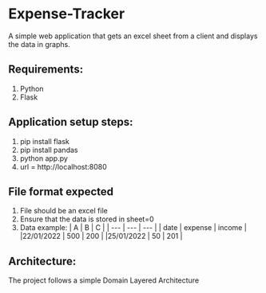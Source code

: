 # Expense-Tracker
A simple web application that gets an excel sheet from a client and displays the data in graphs.

## Requirements:
1. Python
2. Flask

## Application setup steps:
1. pip install flask
2. pip install pandas
3. python app.py
4. url = http://localhost:8080

## File format expected
1. File should be an excel file
2. Ensure that the data is stored in sheet=0
3. Data example:
  |    A        |    B       |    C     |
  |    ---      |   ---      |   ---    |
  |   date      |  expense   |  income  |
  |22/01/2022   |   500      |   200    |
  |25/01/2022   |   50       |   201    |


## Architecture:
The project follows a simple Domain Layered Architecture